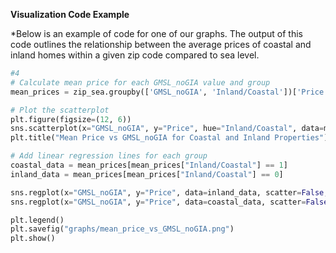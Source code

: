 

**Visualization Code Example**

*Below is an example of code for one of our graphs. The output of this code outlines the relationship between the average prices of coastal and inland homes within a given zip code compared to sea level. 
```python
#4
# Calculate mean price for each GMSL_noGIA value and group
mean_prices = zip_sea.groupby(['GMSL_noGIA', 'Inland/Coastal'])['Price'].mean().reset_index()

# Plot the scatterplot
plt.figure(figsize=(12, 6))
sns.scatterplot(x="GMSL_noGIA", y="Price", hue="Inland/Coastal", data=mean_prices)
plt.title("Mean Price vs GMSL_noGIA for Coastal and Inland Properties")

# Add linear regression lines for each group
coastal_data = mean_prices[mean_prices["Inland/Coastal"] == 1]
inland_data = mean_prices[mean_prices["Inland/Coastal"] == 0]

sns.regplot(x="GMSL_noGIA", y="Price", data=inland_data, scatter=False, label="Inland")
sns.regplot(x="GMSL_noGIA", y="Price", data=coastal_data, scatter=False, label="Coastal")

plt.legend()
plt.savefig("graphs/mean_price_vs_GMSL_noGIA.png")
plt.show()
```
